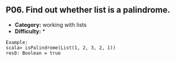 ## P06. Find out whether list is a palindrome.

- **Category:** working with lists
- **Difficulty:** *

```
Example:
scala> isPalindrome(List(1, 2, 3, 2, 1))
res0: Boolean = true
```